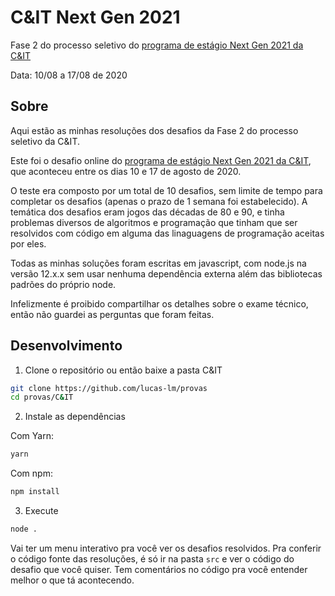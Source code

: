 # C&IT Next Gen 2021

Fase 2 do processo seletivo do [programa de estágio Next Gen 2021 da C&IT](https://br.ciandt.com/carreiras/programa-de-estagio-next-gen)

Data: 10/08 a 17/08 de 2020

## Sobre

Aqui estão as minhas resoluções dos desafios da Fase 2 do processo seletivo da C&IT.

Este foi o desafio online do [programa de estágio Next Gen 2021 da C&IT](https://br.ciandt.com/carreiras/programa-de-estagio-next-gen), que aconteceu entre os dias 10 e 17 de agosto de 2020.

O teste era composto por um total de 10 desafios, sem limite de tempo para completar os desafios (apenas o prazo de 1 semana foi estabelecido).
A temática dos desafios eram jogos das décadas de 80 e 90, e tinha problemas diversos de algoritmos e programação que tinham que ser resolvidos com código em alguma das linaguagens de programação aceitas por eles.

Todas as minhas soluções foram escritas em javascript, com node.js na versão 12.x.x sem usar nenhuma dependência externa além das bibliotecas padrões do próprio node.

Infelizmente é proibido compartilhar os detalhes sobre o exame técnico, então não guardei as perguntas que foram feitas.

## Desenvolvimento

1. Clone o repositório ou então baixe a pasta C&IT

```sh
git clone https://github.com/lucas-lm/provas
cd provas/C&IT
```

2. Instale as dependências

Com Yarn:

```sh
yarn
```

Com npm:

```sh
npm install
```

3. Execute

```sh
node .
```

Vai ter um menu interativo pra você ver os desafios resolvidos. 
Pra conferir o código fonte das resoluções, é só ir na pasta `src` e ver o código do desafio que você quiser.
Tem comentários no código pra você entender melhor o que tá acontecendo.
